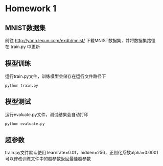 # Homework 1
## MNIST数据集
前往 http://yann.lecun.com/exdb/mnist/ 下载MNIST数据集，并将数据集路径在 train.py 中更新
## 模型训练
运行train.py文件，训练模型会储存在运行文件路径下
```
python train.py
```
## 模型测试
运行evaluate.py文件，测试结果会自动打印
```
python evaluate.py
```
## 超参数
train.py文件默认使用 learnrate=0.01，hidden=256，正则化系数alpha=0.0001
可以修改训练文件中的超参数返回最佳超参数
